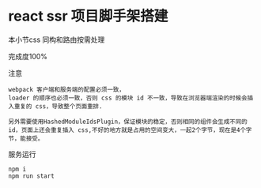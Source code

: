 # react ssr 项目脚手架搭建

本小节css 同构和路由按需处理

完成度100%

注意
 
```
webpack 客户端和服务端的配置必须一致，
loader 的顺序也必须一致，否则 css 的模块 id 不一致，导致在浏览器端渲染的时候会插入重复的 css，导致整个页面重排.

另外需要使用HashedModuleIdsPlugin，保证模块的稳定，否则相同的组件会生成不同的 id，页面上还会重复插入 css,不好的地方就是占用的空间变大，一起2个字节，现在是4个字节，能接受。
```


服务运行

```
npm i 
npm run start 
```